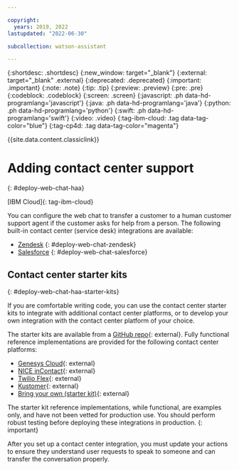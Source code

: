 ```yaml
---

copyright:
  years: 2019, 2022
lastupdated: "2022-06-30"

subcollection: watson-assistant

---
```


{:shortdesc: .shortdesc}
{:new_window: target="_blank"}
{:external: target="_blank" .external}
{:deprecated: .deprecated}
{:important: .important}
{:note: .note}
{:tip: .tip}
{:preview: .preview}
{:pre: .pre}
{:codeblock: .codeblock}
{:screen: .screen}
{:javascript: .ph data-hd-programlang='javascript'}
{:java: .ph data-hd-programlang='java'}
{:python: .ph data-hd-programlang='python'}
{:swift: .ph data-hd-programlang='swift'}
{:video: .video}
{:tag-ibm-cloud: .tag data-tag-color="blue"}
{:tag-cp4d: .tag data-tag-color="magenta"}

{{site.data.content.classiclink}}

# Adding contact center support
{: #deploy-web-chat-haa}

[IBM Cloud]{: tag-ibm-cloud}

You can configure the web chat to transfer a customer to a human customer support agent if the customer asks for help from a person. The following built-in contact center (service desk) integrations are available:

- [Zendesk](/docs/watson-assistant?topic=watson-assistant-deploy-zendesk) {: #deploy-web-chat-zendesk}
- [Salesforce](/docs/watson-assistant?topic=watson-assistant-deploy-salesforce) {: #deploy-web-chat-salesforce}

## Contact center starter kits
{: #deploy-web-chat-haa-starter-kits}

If you are comfortable writing code, you can use the contact center starter kits to integrate with additional contact center platforms, or to develop your own integration with the contact center platform of your choice.

The starter kits are available from a [GitHub repo](https://github.com/watson-developer-cloud/assistant-web-chat-service-desk-starter){: external}. Fully functional reference implementations are provided for the following contact center platforms:

- [Genesys Cloud](https://github.com/watson-developer-cloud/assistant-web-chat-service-desk-starter/tree/main/src/genesys/webChat){: external}
- [NICE inContact](https://github.com/watson-developer-cloud/assistant-web-chat-service-desk-starter/tree/main/src/incontact/webChat){: external}
- [Twilio Flex](https://github.com/watson-developer-cloud/assistant-web-chat-service-desk-starter/tree/main/src/flex/webChat){: external}
- [Kustomer](https://github.com/watson-developer-cloud/assistant-web-chat-service-desk-starter/tree/main/src/kustomer/webChat){: external}
- [Bring your own (starter kit)](https://github.com/watson-developer-cloud/assistant-web-chat-service-desk-starter){: external}

The starter kit reference implementations, while functional, are examples only, and have not been vetted for production use. You should perform robust testing before deploying these integrations in production.
{: important}

After you set up a contact center integration, you must update your actions to ensure they understand user requests to speak to someone and can transfer the conversation properly.
<!--- For more information, see [Adding chat transfer support](/docs/assistant?topic=assistant-dialog-support#dialog-support-transfers){: external}. --->

